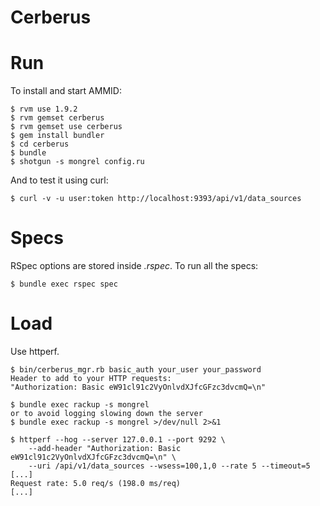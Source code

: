 # Cerberus #

# Run #

To install and start AMMID:

    $ rvm use 1.9.2
    $ rvm gemset cerberus
    $ rvm gemset use cerberus
    $ gem install bundler
    $ cd cerberus
    $ bundle
    $ shotgun -s mongrel config.ru

And to test it using curl:

    $ curl -v -u user:token http://localhost:9393/api/v1/data_sources

# Specs #

RSpec options are stored inside *.rspec*. To run all the specs:

    $ bundle exec rspec spec

# Load #

Use httperf.

    $ bin/cerberus_mgr.rb basic_auth your_user your_password
    Header to add to your HTTP requests: 
    "Authorization: Basic eW91cl91c2VyOnlvdXJfcGFzc3dvcmQ=\n"

    $ bundle exec rackup -s mongrel
    or to avoid logging slowing down the server
    $ bundle exec rackup -s mongrel >/dev/null 2>&1

    $ httperf --hog --server 127.0.0.1 --port 9292 \
        --add-header "Authorization: Basic eW91cl91c2VyOnlvdXJfcGFzc3dvcmQ=\n" \
        --uri /api/v1/data_sources --wsess=100,1,0 --rate 5 --timeout=5
    [...]
    Request rate: 5.0 req/s (198.0 ms/req)
    [...]
